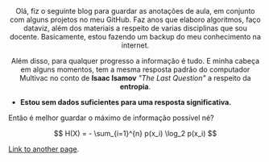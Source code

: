 <!---
layout: default
---

<!--#Text can be **bold**, _italic_, or ~~strikethrough~~.-->

<center> Olá, fiz o seguinte blog para guardar as anotações de aula, em conjunto com alguns projetos no meu GitHub. Faz anos que elaboro algoritmos, faço dataviz, além dos materiais a respeito de varias disciplinas que sou docente. Basicamente, estou fazendo um backup do meu conhecimento na internet. 

Além disso, para qualquer progresso a informação é tudo. E minha cabeça em alguns momentos, tem a mesma resposta padrão do computador Multivac no conto de **Isaac Isamov** _"The Last Question"_ a respeito da **entropia**. </center> 

- **Estou sem dados suficientes para uma resposta significativa.**

Então é melhor guardar o máximo de informação possível né?

$$ H(X) = - \sum_{i=1}^{n} p(x_i) \log_2 p(x_i) $$




[Link to another page](./another-page.html).

<!--There should be whitespace between paragraphs.

There should be whitespace between paragraphs. We recommend including a README, or a file with information about your project.

# Header 1

This is a normal paragraph following a header. GitHub is a code hosting platform for version control and collaboration. It lets you and others work together on projects from anywhere.

## Header 2

> This is a blockquote following a header.
>
> When something is important enough, you do it even if the odds are not in your favor.

### Header 3

```js
// Javascript code with syntax highlighting.
var fun = function lang(l) {
  dateformat.i18n = require('./lang/' + l)
  return true;
}
```

```ruby
# Ruby code with syntax highlighting
GitHubPages::Dependencies.gems.each do |gem, version|
  s.add_dependency(gem, "= #{version}")
end
```

#### Header 4

*   This is an unordered list following a header.
*   This is an unordered list following a header.
*   This is an unordered list following a header.

##### Header 5

1.  This is an ordered list following a header.
2.  This is an ordered list following a header.
3.  This is an ordered list following a header.

###### Header 6

| head1        | head two          | three |
|:-------------|:------------------|:------|
| ok           | good swedish fish | nice  |
| out of stock | good and plenty   | nice  |
| ok           | good `oreos`      | hmm   |
| ok           | good `zoute` drop | yumm  |

### There's a horizontal rule below this.

* * *

### Here is an unordered list:

*   Item foo
*   Item bar
*   Item baz
*   Item zip

### And an ordered list:

1.  Item one
1.  Item two
1.  Item three
1.  Item four

### And a nested list:

- level 1 item
  - level 2 item
  - level 2 item
    - level 3 item
    - level 3 item
- level 1 item
  - level 2 item
  - level 2 item
  - level 2 item
- level 1 item
  - level 2 item
  - level 2 item
- level 1 item

### Small image

![Octocat](https://github.githubassets.com/images/icons/emoji/octocat.png)

### Large image

![Branching](https://guides.github.com/activities/hello-world/branching.png)


### Definition lists can be used with HTML syntax.

<dl>
<dt>Name</dt>
<dd>Godzilla</dd>
<dt>Born</dt>
<dd>1952</dd>
<dt>Birthplace</dt>
<dd>Japan</dd>
<dt>Color</dt>
<dd>Green</dd>
</dl>

```-->
<!--Long, single-line code blocks should not wrap. They should horizontally scroll if they are too long. This line should be long enough to demonstrate this.
```

```
The final element.
```-->
